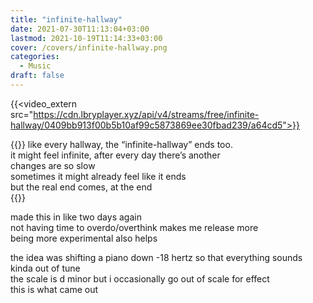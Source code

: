 ```yaml
---
title: "infinite-hallway"
date: 2021-07-30T11:13:04+03:00
lastmod: 2021-10-19T11:14:33+03:00
cover: /covers/infinite-hallway.png
categories:
  - Music
draft: false
---
```


{{<video_extern src="https://cdn.lbryplayer.xyz/api/v4/streams/free/infinite-hallway/0409bb913f00b5b10af99c5873869ee30fbad239/a64cd5">}}

{{<monospace>}}
like every hallway, the “infinite-hallway” ends too.<br>
it might feel infinite, after every day there’s another<br> 
changes are so slow<br>
sometimes it might already feel like it ends<br>
but the real end comes, at the end<br>
{{</monospace>}}

made this in like two days again   
not having time to overdo/overthink makes me release more   
being more experimental also helps   

the idea was shifting a piano down -18 hertz so that everything sounds kinda out of tune   
the scale is d minor but i occasionally go out of scale for effect   
this is what came out   